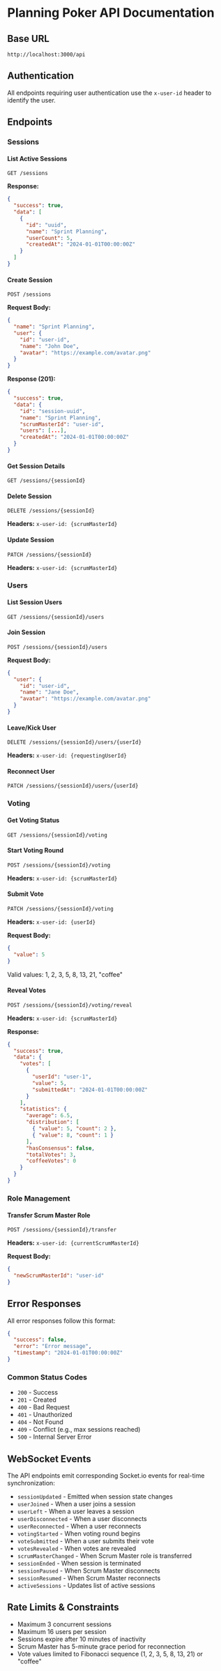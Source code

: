 # Planning Poker API Documentation

## Base URL
```
http://localhost:3000/api
```

## Authentication
All endpoints requiring user authentication use the `x-user-id` header to identify the user.

## Endpoints

### Sessions

#### List Active Sessions
```http
GET /sessions
```

**Response:**
```json
{
  "success": true,
  "data": [
    {
      "id": "uuid",
      "name": "Sprint Planning",
      "userCount": 5,
      "createdAt": "2024-01-01T00:00:00Z"
    }
  ]
}
```

#### Create Session
```http
POST /sessions
```

**Request Body:**
```json
{
  "name": "Sprint Planning",
  "user": {
    "id": "user-id",
    "name": "John Doe",
    "avatar": "https://example.com/avatar.png"
  }
}
```

**Response (201):**
```json
{
  "success": true,
  "data": {
    "id": "session-uuid",
    "name": "Sprint Planning",
    "scrumMasterId": "user-id",
    "users": [...],
    "createdAt": "2024-01-01T00:00:00Z"
  }
}
```

#### Get Session Details
```http
GET /sessions/{sessionId}
```

#### Delete Session
```http
DELETE /sessions/{sessionId}
```
**Headers:** `x-user-id: {scrumMasterId}`

#### Update Session
```http
PATCH /sessions/{sessionId}
```
**Headers:** `x-user-id: {scrumMasterId}`

### Users

#### List Session Users
```http
GET /sessions/{sessionId}/users
```

#### Join Session
```http
POST /sessions/{sessionId}/users
```

**Request Body:**
```json
{
  "user": {
    "id": "user-id",
    "name": "Jane Doe",
    "avatar": "https://example.com/avatar.png"
  }
}
```

#### Leave/Kick User
```http
DELETE /sessions/{sessionId}/users/{userId}
```
**Headers:** `x-user-id: {requestingUserId}`

#### Reconnect User
```http
PATCH /sessions/{sessionId}/users/{userId}
```

### Voting

#### Get Voting Status
```http
GET /sessions/{sessionId}/voting
```

#### Start Voting Round
```http
POST /sessions/{sessionId}/voting
```
**Headers:** `x-user-id: {scrumMasterId}`

#### Submit Vote
```http
PATCH /sessions/{sessionId}/voting
```
**Headers:** `x-user-id: {userId}`

**Request Body:**
```json
{
  "value": 5
}
```
Valid values: 1, 2, 3, 5, 8, 13, 21, "coffee"

#### Reveal Votes
```http
POST /sessions/{sessionId}/voting/reveal
```
**Headers:** `x-user-id: {scrumMasterId}`

**Response:**
```json
{
  "success": true,
  "data": {
    "votes": [
      {
        "userId": "user-1",
        "value": 5,
        "submittedAt": "2024-01-01T00:00:00Z"
      }
    ],
    "statistics": {
      "average": 6.5,
      "distribution": [
        { "value": 5, "count": 2 },
        { "value": 8, "count": 1 }
      ],
      "hasConsensus": false,
      "totalVotes": 3,
      "coffeeVotes": 0
    }
  }
}
```

### Role Management

#### Transfer Scrum Master Role
```http
POST /sessions/{sessionId}/transfer
```
**Headers:** `x-user-id: {currentScrumMasterId}`

**Request Body:**
```json
{
  "newScrumMasterId": "user-id"
}
```

## Error Responses

All error responses follow this format:
```json
{
  "success": false,
  "error": "Error message",
  "timestamp": "2024-01-01T00:00:00Z"
}
```

### Common Status Codes
- `200` - Success
- `201` - Created
- `400` - Bad Request
- `401` - Unauthorized
- `404` - Not Found
- `409` - Conflict (e.g., max sessions reached)
- `500` - Internal Server Error

## WebSocket Events

The API endpoints emit corresponding Socket.io events for real-time synchronization:

- `sessionUpdated` - Emitted when session state changes
- `userJoined` - When a user joins a session
- `userLeft` - When a user leaves a session
- `userDisconnected` - When a user disconnects
- `userReconnected` - When a user reconnects
- `votingStarted` - When voting round begins
- `voteSubmitted` - When a user submits their vote
- `votesRevealed` - When votes are revealed
- `scrumMasterChanged` - When Scrum Master role is transferred
- `sessionEnded` - When session is terminated
- `sessionPaused` - When Scrum Master disconnects
- `sessionResumed` - When Scrum Master reconnects
- `activeSessions` - Updates list of active sessions

## Rate Limits & Constraints

- Maximum 3 concurrent sessions
- Maximum 16 users per session
- Sessions expire after 10 minutes of inactivity
- Scrum Master has 5-minute grace period for reconnection
- Vote values limited to Fibonacci sequence (1, 2, 3, 5, 8, 13, 21) or "coffee"